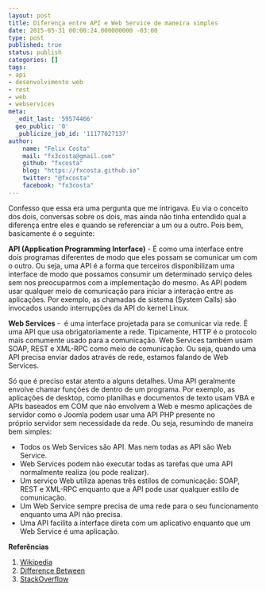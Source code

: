 ```yaml
---
layout: post
title: Diferença entre API e Web Service de maneira simples
date: 2015-05-31 00:00:24.000000000 -03:00
type: post
published: true
status: publish
categories: []
tags:
- api
- desenvolvimento web
- rest
- web
- webservices
meta:
  _edit_last: '59574466'
  geo_public: '0'
  _publicize_job_id: '11177027137'
author:
    name: "Felix Costa"
    mail: "fx3costa@gmail.com"
    github: "fxcosta"
    blog: "https://fxcosta.github.io"
    twitter: "@fxcosta"
    facebook: "fx3costa"
---
```

Confesso que essa era uma pergunta que me intrigava. Eu via o conceito dos dois, conversas sobre os dois, mas ainda não tinha entendido qual a diferença entre eles e quando se referenciar a um ou a outro.
Pois bem, basicamente é o seguinte:

__API (Application Programming Interface)__ - É como uma interface entre dois programas diferentes de modo que eles possam se comunicar um com o outro. Ou seja, uma API é a forma que terceiros disponibilizam uma interface de modo que possamos consumir um determinado serviço deles sem nos preocuparmos com a implementação do mesmo. As API podem usar qualquer meio de comunicação para iniciar a interação entre as aplicações. Por exemplo, as chamadas de sistema (System Calls) são invocados usando interrupções da API do kernel Linux.

__Web Services__ -  é uma interface projetada para se comunicar via rede. É uma API que usa obrigatoriamente a rede. Tipicamente, HTTP é o protocolo mais comumente usado para a comunicação. Web Services também usam SOAP, REST e XML-RPC como meio de comunicação. Ou seja, quando uma API precisa enviar dados através de rede, estamos falando de Web Services.

Só que é preciso estar atento a alguns detalhes. Uma API geralmente envolve chamar funções de dentro de um programa. Por exemplo, as aplicações de desktop, como planilhas e documentos de texto usam VBA e APIs baseados em COM que não envolvem a Web e mesmo aplicações de servidor como o Joomla podem usar uma API PHP presente no próprio servidor sem necessidade da rede.
Ou seja, resumindo de maneira bem simples:

* Todos os Web Services são API. Mas nem todas as API são Web Service.
* Web Services podem não executar todas as tarefas que uma API normalmente realiza (ou pode realizar).
* Um serviço Web utiliza apenas três estilos de comunicação: SOAP, REST e XML-RPC enquanto que a API pode usar qualquer estilo de comunicação.
* Um Web Service sempre precisa de uma rede para o seu funcionamento enquanto uma API não precisa.
* Uma API facilita a interface direta com um aplicativo enquanto que um Web Service é uma aplicação.

__Referências__

1. [Wikipedia](http://pt.wikipedia.org/wiki/Web_service)
2. [Difference Between](http://www.differencebetween.net/technology/internet/difference-between-api-and-web-service)
3. [StackOverflow](http://pt.stackoverflow.com/questions/17501/qual-%C3%A9-a-diferen%C3%A7a-de-api-biblioteca-e-framework">StackOverflow)
